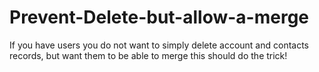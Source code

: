 # Prevent-Delete-but-allow-a-merge
If you have users you do not want to simply delete account and contacts records, but want them to be able to merge this should do the trick!
